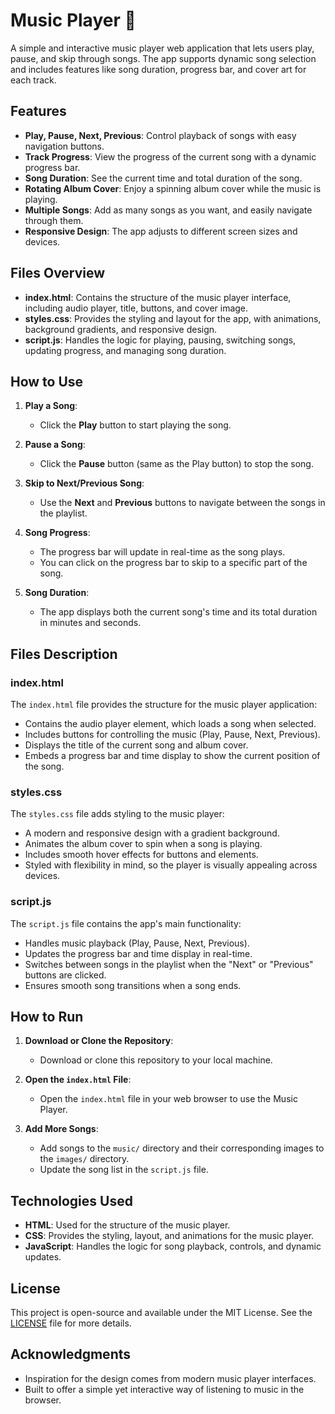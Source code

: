 # Music Player 🎵 [](https://dishant4163.github.io/Music-Player/)

A simple and interactive music player web application that lets users play, pause, and skip through songs. The app supports dynamic song selection and includes features like song duration, progress bar, and cover art for each track.


## Features

- **Play, Pause, Next, Previous**: Control playback of songs with easy navigation buttons.
- **Track Progress**: View the progress of the current song with a dynamic progress bar.
- **Song Duration**: See the current time and total duration of the song.
- **Rotating Album Cover**: Enjoy a spinning album cover while the music is playing.
- **Multiple Songs**: Add as many songs as you want, and easily navigate through them.
- **Responsive Design**: The app adjusts to different screen sizes and devices.


## Files Overview

- **index.html**: Contains the structure of the music player interface, including audio player, title, buttons, and cover image.
- **styles.css**: Provides the styling and layout for the app, with animations, background gradients, and responsive design.
- **script.js**: Handles the logic for playing, pausing, switching songs, updating progress, and managing song duration.


## How to Use

1. **Play a Song**:
   - Click the **Play** button to start playing the song.
   
2. **Pause a Song**:
   - Click the **Pause** button (same as the Play button) to stop the song.
   
3. **Skip to Next/Previous Song**:
   - Use the **Next** and **Previous** buttons to navigate between the songs in the playlist.

4. **Song Progress**:
   - The progress bar will update in real-time as the song plays.
   - You can click on the progress bar to skip to a specific part of the song.

5. **Song Duration**:
   - The app displays both the current song's time and its total duration in minutes and seconds.


## Files Description

### index.html

The `index.html` file provides the structure for the music player application:
- Contains the audio player element, which loads a song when selected.
- Includes buttons for controlling the music (Play, Pause, Next, Previous).
- Displays the title of the current song and album cover.
- Embeds a progress bar and time display to show the current position of the song.

### styles.css

The `styles.css` file adds styling to the music player:
- A modern and responsive design with a gradient background.
- Animates the album cover to spin when a song is playing.
- Includes smooth hover effects for buttons and elements.
- Styled with flexibility in mind, so the player is visually appealing across devices.

### script.js

The `script.js` file contains the app's main functionality:
- Handles music playback (Play, Pause, Next, Previous).
- Updates the progress bar and time display in real-time.
- Switches between songs in the playlist when the "Next" or "Previous" buttons are clicked.
- Ensures smooth song transitions when a song ends.


## How to Run

1. **Download or Clone the Repository**:
   - Download or clone this repository to your local machine.

2. **Open the `index.html` File**:
   - Open the `index.html` file in your web browser to use the Music Player.

3. **Add More Songs**:
   - Add songs to the `music/` directory and their corresponding images to the `images/` directory.
   - Update the song list in the `script.js` file.


## Technologies Used

- **HTML**: Used for the structure of the music player.
- **CSS**: Provides the styling, layout, and animations for the music player.
- **JavaScript**: Handles the logic for song playback, controls, and dynamic updates.


## License

This project is open-source and available under the MIT License. See the [LICENSE](LICENSE) file for more details.


## Acknowledgments

- Inspiration for the design comes from modern music player interfaces.
- Built to offer a simple yet interactive way of listening to music in the browser.
